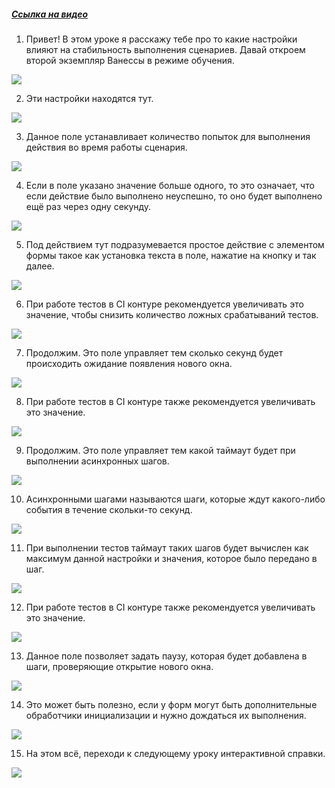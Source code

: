 ﻿##### [Ссылка на видео](https://youtu.be/mHug051xXnc)

001. Привет! В этом уроке я расскажу тебе про то какие настройки влияют на стабильность выполнения сценариев. Давай откроем второй экземпляр Ванессы в режиме обучения.

![](https://vanessa-files.do.bit-erp.ru/Doc/1.2.040.1/MD/Глава02/images/000_ЗакладкаСервисВыполнениеСценариевСтабилизацияВыполненияТестов.png)

002. Эти настройки находятся тут.

![](https://vanessa-files.do.bit-erp.ru/Doc/1.2.040.1/MD/Глава02/images/009_ЗакладкаСервисВыполнениеСценариевСтабилизацияВыполненияТестов.png)

003. Данное поле устанавливает количество попыток для выполнения действия во время работы сценария.

![](https://vanessa-files.do.bit-erp.ru/Doc/1.2.040.1/MD/Глава02/images/014_ЗакладкаСервисВыполнениеСценариевСтабилизацияВыполненияТестов.png)

004. Если в поле указано значение больше одного, то это означает, что если действие было выполнено неуспешно, то оно будет выполнено ещё раз через одну секунду.

![](https://vanessa-files.do.bit-erp.ru/Doc/1.2.040.1/MD/Глава02/images/017_ЗакладкаСервисВыполнениеСценариевСтабилизацияВыполненияТестов.png)

005. Под действием тут подразумевается простое действие с элементом формы такое как установка текста в поле, нажатие на кнопку и так далее.

![](https://vanessa-files.do.bit-erp.ru/Doc/1.2.040.1/MD/Глава02/images/018_ЗакладкаСервисВыполнениеСценариевСтабилизацияВыполненияТестов.png)

006. При работе тестов в CI контуре рекомендуется увеличивать это значение, чтобы снизить количество ложных срабатываний тестов.

![](https://vanessa-files.do.bit-erp.ru/Doc/1.2.040.1/MD/Глава02/images/021_ЗакладкаСервисВыполнениеСценариевСтабилизацияВыполненияТестов.png)

007. Продолжим. Это поле управляет тем сколько секунд будет происходить ожидание появления нового окна.

![](https://vanessa-files.do.bit-erp.ru/Doc/1.2.040.1/MD/Глава02/images/026_ЗакладкаСервисВыполнениеСценариевСтабилизацияВыполненияТестов.png)

008. При работе тестов в CI контуре также рекомендуется увеличивать это значение.

![](https://vanessa-files.do.bit-erp.ru/Doc/1.2.040.1/MD/Глава02/images/029_ЗакладкаСервисВыполнениеСценариевСтабилизацияВыполненияТестов.png)

009. Продолжим. Это поле управляет тем какой таймаут будет при выполнении асинхронных шагов.

![](https://vanessa-files.do.bit-erp.ru/Doc/1.2.040.1/MD/Глава02/images/032_ЗакладкаСервисВыполнениеСценариевСтабилизацияВыполненияТестов.png)

010. Асинхронными шагами называются шаги, которые ждут какого-либо события в течение скольки-то секунд.

![](https://vanessa-files.do.bit-erp.ru/Doc/1.2.040.1/MD/Глава02/images/035_ЗакладкаСервисВыполнениеСценариевСтабилизацияВыполненияТестов.png)

011. При выполнении тестов таймаут таких шагов будет вычислен как максимум данной настройки и значения, которое было передано в шаг.

![](https://vanessa-files.do.bit-erp.ru/Doc/1.2.040.1/MD/Глава02/images/036_ЗакладкаСервисВыполнениеСценариевСтабилизацияВыполненияТестов.png)

012. При работе тестов в CI контуре также рекомендуется увеличивать это значение.

![](https://vanessa-files.do.bit-erp.ru/Doc/1.2.040.1/MD/Глава02/images/039_ЗакладкаСервисВыполнениеСценариевСтабилизацияВыполненияТестов.png)

013. Данное поле позволяет задать паузу, которая будет добавлена в шаги, проверяющие открытие нового окна.

![](https://vanessa-files.do.bit-erp.ru/Doc/1.2.040.1/MD/Глава02/images/044_ЗакладкаСервисВыполнениеСценариевСтабилизацияВыполненияТестов.png)

014. Это может быть полезно, если у форм могут быть дополнительные обработчики инициализации и нужно дождаться их выполнения.

![](https://vanessa-files.do.bit-erp.ru/Doc/1.2.040.1/MD/Глава02/images/047_ЗакладкаСервисВыполнениеСценариевСтабилизацияВыполненияТестов.png)

015. На этом всё, переходи к следующему уроку интерактивной справки.

![](https://vanessa-files.do.bit-erp.ru/Doc/1.2.040.1/MD/Глава02/images/048_ЗакладкаСервисВыполнениеСценариевСтабилизацияВыполненияТестов.png)
